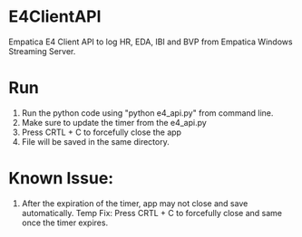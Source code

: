 # E4ClientAPI
Empatica E4 Client API to log HR, EDA, IBI and BVP from Empatica Windows Streaming Server. 

# Run 
1. Run the python code using "python e4_api.py" from command line. 
2. Make sure to update the timer from the e4_api.py
3. Press CRTL + C to forcefully close the app
4. File will be saved in the same directory. 

# Known Issue: 
1. After the expiration of the timer, app may not close and save automatically. 
 Temp Fix: Press CRTL + C to forcefully close and same once the timer expires. 
